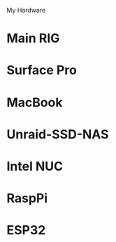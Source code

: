My Hardware

# Main RIG

# Surface Pro

# MacBook

# Unraid-SSD-NAS

# Intel NUC

# RaspPi

# ESP32

